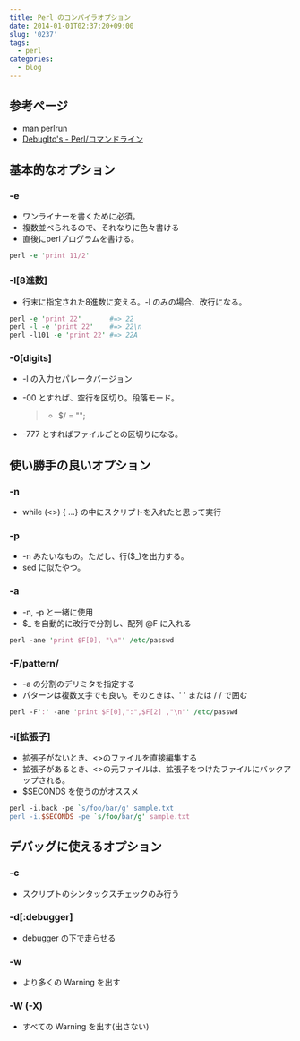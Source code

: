 ```yaml
---
title: Perl のコンパイラオプション
date: 2014-01-01T02:37:20+09:00
slug: '0237'
tags:
  - perl
categories:
  - blog
---
```



## 参考ページ

-   man perlrun
-   [DebugIto\'s - Perl/コマンドライン](http://debugitos.main.jp/index.php?Perl%2F%A5%B3%A5%DE%A5%F3%A5%C9%A5%E9%A5%A4%A5%F3)

## 基本的なオプション

### -e

-   ワンライナーを書くために必須。
-   複数並べられるので、それなりに色々書ける
-   直後にperlプログラムを書ける。

``` perl
perl -e 'print 11/2'
```

### -l\[8進数\]

-   行末に指定された8進数に変える。-l のみの場合、改行になる。

``` perl
perl -e 'print 22'       #=> 22
perl -l -e 'print 22'    #=> 22\n
perl -l101 -e 'print 22' #=> 22A
```

### -0\[digits\]

-   -l の入力セパレータバージョン

-   -00 とすれば、空行を区切り。段落モード。

    > -   \$/ = \"\";

-   -777 とすればファイルごとの区切りになる。

## 使い勝手の良いオプション

### -n

-   while (\<\>) { \...} の中にスクリプトを入れたと思って実行

### -p

-   -n みたいなもの。ただし、行(\$\_)を出力する。
-   sed に似たやつ。

### -a

-   -n, -p と一緒に使用
-   \$\_ を自動的に改行で分割し、配列 \@F に入れる

``` perl
perl -ane 'print $F[0], "\n"' /etc/passwd
```

### -F/pattern/

-   -a の分割のデリミタを指定する
-   パターンは複数文字でも良い。そのときは、\' \' または / / で囲む

``` perl
perl -F':' -ane 'print $F[0],":",$F[2] ,"\n"' /etc/passwd
```

### -i\[拡張子\]

-   拡張子がないとき、\<\>のファイルを直接編集する
-   拡張子があるとき、\<\>の元ファイルは、拡張子をつけたファイルにバックアップされる。
-   \$SECONDS を使うのがオススメ

``` perl
perl -i.back -pe `s/foo/bar/g' sample.txt
perl -i.$SECONDS -pe `s/foo/bar/g' sample.txt
```

## デバッグに使えるオプション

### -c

-   スクリプトのシンタックスチェックのみ行う

### -d\[:debugger\]

-   debugger の下で走らせる

### -w

-   より多くの Warning を出す

### -W (-X)

-   すべての Warning を出す(出さない)
